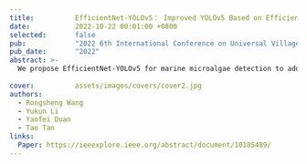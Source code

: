 ```yaml
---
title:          EfficientNet-YOLOv5： Improved YOLOv5 Based on EfficientNet Backbone for Object Detection on Marine Microalgae
date:           2022-10-22 00:01:00 +0800
selected:       false
pub:            "2022 6th International Conference on Universal Village (UV)"
pub_date:       "2022"
abstract: >-
  We propose EfficientNet-YOLOv5 for marine microalgae detection to address challenges of tiny objects and unequal categories, achieving improved accuracy over baseline models on microscopy datasets.
  
cover:          assets/images/covers/cover2.jpg
authors:
  - Rongsheng Wang
  - Yukun Li
  - Yaofei Duan
  - Tao Tan
links:
  Paper: https://ieeexplore.ieee.org/abstract/document/10185489/
---
```

